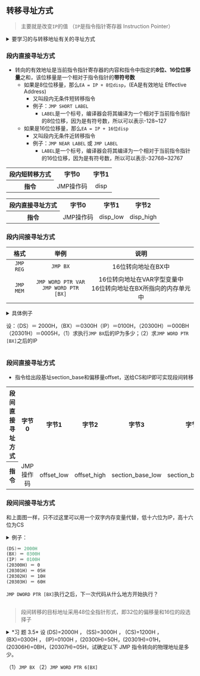 ## 转移寻址方式

> 主要就是改变`IP`的值 （`IP`是指令指针寄存器 Instruction Pointer）

<details>
<summary>
要学习的与转移地址有关的寻址方式
</summary>

```mermaid
mindmap
  root((转移寻址方式))
    段内转移 IP
        段内直接短转移方式 
            JMP SHORT LABEL
        段内直接近转移方式
            JMP NEAR PTR LABEL
        段内间接寻址方式
            JMP REG/MEM
    段间转移 CS:IP
        段间直接寻址方式
            JMP FAR PTR LABEL
        段间间接寻址方式
            JMP DWORD PTR MEM
```

</details>

### 段内直接寻址方式

- 转向的有效地址是当前指令指针寄存器的内容和指令中指定的**8位、16位位移量**之和，该位移量是一个相对于指令指针的**带符号数**
  - 如果是8位位移量，那么`EA = IP + 8位disp`，(EA是有效地址 Effective Address)
    - 又叫段内无条件短转移指令
    - 例子：`JMP SHORT LABEL`
      - `LABEL`是一个标号，编译器会将其编译为一个相对于当前指令指针的8位位移，因为是有符号数，所以可以表示-128~127
  - 如果是16位位移量，那么`EA = IP + 16位disp` 
    - 又叫段内无条件近转移指令
    - 例子：`JMP NEAR LABEL` 或 `JMP LABEL`
      - `LABEL`是一个标号，编译器会将其编译为一个相对于当前指令指针的16位位移，因为是有符号数，所以可以表示-32768~32767

<table>
    <tr>
        <th colspan="1" align=center>
            段内短转移方式
        </th>
        <th colspan="1" align=center>
            字节0
        </th>
        <th colspan="1" align=center>
            字节1
        </th>
    </tr>
    <tr>
        <th colspan="1" align=center>
            指令
        </th>
        <td colspan="1" align=center>
            JMP操作码
        </td>
        <td colspan="1" align=center>
            disp
        </td>
    </tr>
</table>

<table>
    <tr>
        <th colspan="1" align=center>
            段内直接寻址方式
        </th>
        <th colspan="1" align=center>
            字节0
        </th>
        <th colspan="1" align=center>
            字节1
        </th>
        <th colspan="1" align=center>
            字节2
        </th>
    </tr>
    <tr>
        <th colspan="1" align=center>
            指令
        </th>
        <td colspan="1" align=center>
            JMP操作码
        </td>
        <td colspan="1" align=center>
            disp_low
        </td>
        <td colspan="1" align=center>
            disp_high
        </td>
    </tr>
</table>

### 段内间接寻址方式

| 格式 | 举例 | 说明 |
| :---: | :---: | :---: |
| `JMP REG` | `JMP BX` | 16位转向地址在BX中 |
| `JMP MEM` | `JMP WORD PTR VAR` </br> `JMP WORD PTR [BX]` | 16位转向地址在VAR字型变量中 </br> 16位转向地址在BX所指向的内存单元中 |

<details>
<summary>具体例子

设：（DS）＝ 2000H，（BX）＝0300H（IP）＝0100H，（20300H）＝000BH（20301H）＝0005H，（1）求执行`JMP BX`后的IP为多少；（2）求`JMP WORD PTR [BX]`之后的IP
</summary>

（1）执行后（IP）＝（BX）＝ 0300H

（2）`[BX]`的对应物理地址为`DS:BX = 2000:0300H = 2000H x 10H + 0300H = 20300H`，从中取出一个字型数据为`000BH`，则有效地址`EA = 000BH`，则`(IP) = EA = 000BH`，下一次代码从`CS:IP`中开始执行，就实现了段内间接转移
</details>

### 段间直接寻址方式

- 指令给出段基址section_base和偏移量offset，送给CS和IP即可实现段间转移

<table>
    <tr>
        <th colspan="1" align=center>
            段间直接寻址方式
        </th>
        <th colspan="1" align=center>
            字节0
        </th>
        <th colspan="1" align=center>
            字节1
        </th>
        <th colspan="1" align=center>
            字节2
        </th>
        <th colspan="1" align=center>
            字节3
        </th>
        <th colspan="1" align=center>
            字节4
        </th>
    </tr>
    <tr>
        <th colspan="1" align=center>
            指令
        </th>
        <td colspan="1" align=center>
            JMP操作码
        </td>
        <td colspan="1" align=center>
            offset_low
        </td>
        <td colspan="1" align=center>
            offset_high
        </td>
        <td colspan="1" align=center>
            section_base_low
        </td>
        <td colspan="1" align=center>
            section_base_high
        </td>
    </tr>
</table>

### 段间间接寻址方式

和上面图一样，只不过这里可以用一个双字内存变量代替，低十六位为IP，高十六位为CS

<details>
<summary>例子：

```asm
(DS)＝ 2000H
(BX) ＝ 0300H
(IP) ＝ 0100H
(20300H) ＝ 0
(20301H) ＝ 05H
(20302H) ＝ 10H
(20303H) ＝ 60H
```

`JMP DWORD PTR [BX]`执行之后，下一次代码从什么地方开始执行？

</summary>

`[BX]`的对应物理地址为`DS:BX = 2000:0300H = 2000H x 10H + 0300H = 20300H`，从中取出一个双字型数据为`60100500H`，则段基址:有效地址为`60100500H`，则`(CS) = 6010 (IP) = 0500H`，下一次代码从`CS:IP`即6010:0500H处中开始执行，就实现了段间间接转移

</details>

> 段间转移的目标地址采用48位全指针形式，即32位的偏移量和16位的段选择子


<details>
<summary>
*习 题 3.5* 设 (DS)=2000H ， (SS)=3000H ， (CS)=1200H ， (BX)=0300H ， (IP)=0100H ，(20300H)=50H，(20301H)=01H，(20306H)=0BH，(20307H)=05H，试确定以下 JMP 指令转向的物理地址是多少。

（1）`JMP BX` （2）`JMP WORD PTR 6[BX]`
</summary>
答案：

| 题号 | 物理地址 | 解析 |
| --- | --- | --- |
| (1) | 12300H | 代码段，可以写成`CS:[BX]`，所以物理地址为 1200H x 10H + 0300H = 12300H |
| (2) | 1250BH | 代码段，先到数据段取一个WORD，数据段地址可以写成`DS:[6+BX]`，数据段物理地址为 2000H x 10H + 6 + 0300H = 20306H，取出的WORD为 050BH，所以上面语句等效于`JMP 050BH`，所以物理地址为 1200H x 10H + 050BH = 1250BH |
</details>